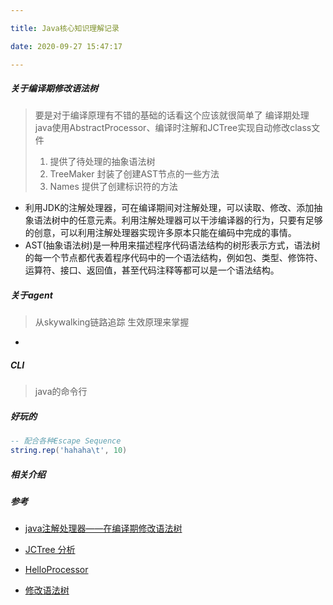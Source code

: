 ```yaml
---

title: Java核心知识理解记录

date: 2020-09-27 15:47:17

---
```

##### 关于编译期修改语法树

> 要是对于编译原理有不错的基础的话看这个应该就很简单了
> 编译期处理
> java使用AbstractProcessor、编译时注解和JCTree实现自动修改class文件
>
> 1. 提供了待处理的抽象语法树
> 2. TreeMaker 封装了创建AST节点的一些方法
> 3. Names 提供了创建标识符的方法

- 利用JDK的注解处理器，可在编译期间对注解处理，可以读取、修改、添加抽象语法树中的任意元素。利用注解处理器可以干涉编译器的行为，只要有足够的创意，可以利用注解处理器实现许多原本只能在编码中完成的事情。
- AST(抽象语法树)是一种用来描述程序代码语法结构的树形表示方式，语法树的每一个节点都代表着程序代码中的一个语法结构，例如包、类型、修饰符、运算符、接口、返回值，甚至代码注释等都可以是一个语法结构。

##### 关于agent

> 从skywalking链路追踪 生效原理来掌握
> 


- 


##### CLI

> java的命令行
>


##### 好玩的
```lua
-- 配合各种Escape Sequence
string.rep('hahaha\t', 10)
```
##### 相关介绍



##### 参考

- [java注解处理器——在编译期修改语法树](https://blog.csdn.net/A_zhenzhen/article/details/86065063)

- [JCTree 分析](https://blog.csdn.net/u013998373/article/details/90050810)

- [HelloProcessor](https://gist.github.com/pietrocaselani/8624554)

- [修改语法树](https://segmentfault.com/a/1190000022157161)
